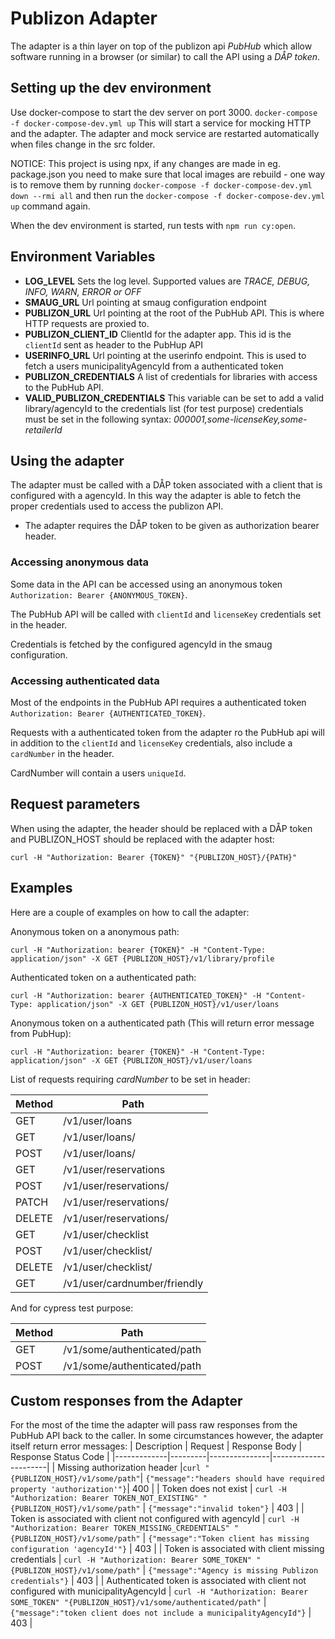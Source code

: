 # Publizon Adapter

The adapter is a thin layer on top of the publizon api _PubHub_ which allow software running in a browser (or similar) to call the API using a _DÅP token_.

## Setting up the dev environment

Use docker-compose to start the dev server on port 3000.
`docker-compose -f docker-compose-dev.yml up`
This will start a service for mocking HTTP and the adapter. The adapter and mock service are restarted automatically when files change in the src folder.

NOTICE:
This project is using npx, if any changes are made in eg. package.json you need to make sure that local images are rebuild - one way is to remove them by running
`docker-compose -f docker-compose-dev.yml down --rmi all` and then run the `docker-compose -f docker-compose-dev.yml up` command again.

When the dev environment is started, run tests with `npm run cy:open`.

## Environment Variables

- **LOG_LEVEL**
  Sets the log level. Supported values are _TRACE, DEBUG, INFO, WARN, ERROR or OFF_
- **SMAUG_URL**
  Url pointing at smaug configuration endpoint
- **PUBLIZON_URL**
  Url pointing at the root of the PubHub API. This is where HTTP requests are proxied to.
- **PUBLIZON_CLIENT_ID**
  ClientId for the adapter app. This id is the `clientId` sent as header to the PubHup API
- **USERINFO_URL**
  Url pointing at the userinfo endpoint. This is used to fetch a users municipalityAgencyId from a authenticated token
- **PUBLIZON_CREDENTIALS**
  A list of credentials for libraries with access to the PubHub API. 
- **VALID_PUBLIZON_CREDENTIALS**
  This variable can be set to add a valid library/agencyId to the credentials list (for test purpose)
  credentials must be set in the following syntax: _000001,some-licenseKey,some-retailerId_


## Using the adapter

The adapter must be called with a DÅP token associated with a client that is configured with a agencyId. In this way the adapter is able to fetch the proper credentials used to access the publizon API.

- The adapter requires the DÅP token to be given as authorization bearer header.

### Accessing anonymous data

Some data in the API can be accessed using an anonymous token `Authorization: Bearer {ANONYMOUS_TOKEN}`.

The PubHub API will be called with `clientId` and `licenseKey` credentials set in the header. 

Credentials is fetched by the configured agencyId in the smaug configuration.

### Accessing authenticated data

Most of the endpoints in  the PubHub API requires a authenticated token `Authorization: Bearer {AUTHENTICATED_TOKEN}`.

Requests with a authenticated token from the adapter ro the PubHub api will in addition to the `clientId` and `licenseKey` credentials, also include a `cardNumber` in the header. 

CardNumber will contain a users `uniqueId`.

## Request parameters

When using the adapter, the header should be replaced with a DÅP token and PUBLIZON_HOST should be replaced with the adapter host:

`curl -H "Authorization: Bearer {TOKEN}" "{PUBLIZON_HOST}/{PATH}"`

## Examples

Here are a couple of examples on how to call the adapter:

Anonymous token on a anonymous path:

`curl -H "Authorization: bearer {TOKEN}" -H "Content-Type: application/json" -X GET {PUBLIZON_HOST}/v1/library/profile`

Authenticated token on a authenticated path:

`curl -H "Authorization: bearer {AUTHENTICATED_TOKEN}" -H "Content-Type: application/json" -X GET {PUBLIZON_HOST}/v1/user/loans`

Anonymous token on a authenticated path (This will return error message from PubHup):

`curl -H "Authorization: bearer {TOKEN}" -H "Content-Type: application/json" -X GET {PUBLIZON_HOST}/v1/user/loans`

List of requests requiring _cardNumber_ to be set in header:

| Method | Path                         |
| ------ | -----------------------------|
| GET    | /v1/user/loans               | 
| GET    | /v1/user/loans/              |
| POST   | /v1/user/loans/              |
| GET    | /v1/user/reservations        |
| POST   | /v1/user/reservations/       |
| PATCH  | /v1/user/reservations/       |
| DELETE | /v1/user/reservations/       |
| GET    | /v1/user/checklist           |
| POST   | /v1/user/checklist/          |
| DELETE | /v1/user/checklist/          |
| GET    | /v1/user/cardnumber/friendly |

And for cypress test purpose:

| Method | Path                         |
| ------ | -----------------------------|
| GET    | /v1/some/authenticated/path  | 
| POST   | /v1/some/authenticated/path  |

## Custom responses from the Adapter

For the most of the time the adapter will pass raw responses from the PubHub API back to the caller. In some circumstances however, the adapter itself return error messages:
| Description | Request | Response Body | Response Status Code |
|-------------|---------|---------------|----------------------|
| Missing authorization header |`curl "{PUBLIZON_HOST}/v1/some/path"`| `{"message":"headers should have required property 'authorization'"}`| 400 |
| Token does not exist | `curl -H "Authorization: Bearer TOKEN_NOT_EXISTING" "{PUBLIZON_HOST}/v1/some/path"` | `{"message":"invalid token"}` | 403 |
| Token is associated with client not configured with agencyId | `curl -H "Authorization: Bearer TOKEN_MISSING_CREDENTIALS" "{PUBLIZON_HOST}/v1/some/path"` | `{"message":"Token client has missing configuration 'agencyId'"}` | 403 |
| Token is associated with client missing credentials | `curl -H "Authorization: Bearer SOME_TOKEN" "{PUBLIZON_HOST}/v1/some/path"` | `{"message":"Agency is missing Publizon credentials"}` | 403 |
| Authenticated token is associated with client not configured with municipalityAgencyId | `curl -H "Authorization: Bearer SOME_TOKEN" "{PUBLIZON_HOST}/v1/some/authenticated/path"` | `{"message":"token client does not include a municipalityAgencyId"}` | 403 |

